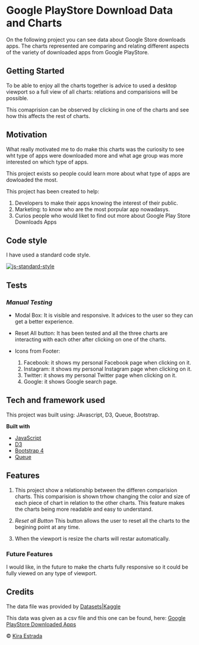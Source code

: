 # Google PlayStore Download Data and Charts

On the following project you can see data about Google Store downloads apps. The charts represented are comparing 
and relating different aspects of the variety of downloaded apps from Google PlayStore.

## Getting Started

To be able to enjoy all the charts together is advice to used a desktop viewport so a full view of 
all charts: relations and comparisions will be possible.

This comaprision can be observed by clicking in one of the charts and see how this affects the rest of 
charts.


## Motivation

What really motivated me to do make this charts was the curiosity to see wht type of apps were downloaded more and 
what age group was more interested on which type of apps.

This project exists so people could learn more about what type of apps are dowloaded the most.

This project has been created to help: 
1. Developers to make their apps knowing the interest of their public.
2. Marketing: to know who are the most porpular app nowadasys.
3. Curios people who would liket to find out more about Google Play Store Downloads Apps


## Code style

I have used a  standard  code style. 

[![js-standard-style](https://img.shields.io/badge/code%20style-standard-brightgreen.svg?style=flat)](https://github.com/feross/standard)
 
 
 ## Tests

### _Manual Testing_

- Modal Box: It is visible and responsive.  It advices to the user so they can get a better experience.

- Reset All button: It has been tested and all the three charts are interacting with each other after clicking on one of the charts.

- Icons from Footer:
        
    1. Facebook: it shows my personal Facebook page when clicking on it.
    2. Instagram: it shows my personal Instagram page when clicking on it.
    3. Twitter: it shows my personal Twitter page when clicking on it.
    4. Google: it shows Google search page.
    
        

## Tech and framework used


This project was built using: JAvascript, D3, Queue, Bootstrap.

<b>Built with</b>
- [JavaScript](https://javascript.com)
- [D3](https://d3js.org/)
- [Bootstrap 4 ](https://getbootstrap.com)
- [Queue](https://getbootstrap.com)


## Features

1. This project show a relationship between the differen comparision charts. This comparision is 
shown trhow changing the color and size of each piece of chart in relation to the other charts. 
This feature makes the charts being more readable and easy to understand.

2. _Reset all Button_
    This button allows the user to reset all the charts to the begining point at any time.

3. When the viewport is resize the charts will restar automatically.


### Future Features

I would like, in the future to make the charts fully responsive so it could be fully viewed on any type of viewport.

## Credits

The data file was provided by 
[Datasets|Kaggle](https://www.kaggle.com)

This data was given as a csv file and this one can be found, here:
[Google PlayStore Downloaded Apps](https://www.kaggle.com/lava18/google-play-store-apps)




 © [Kira Estrada]()